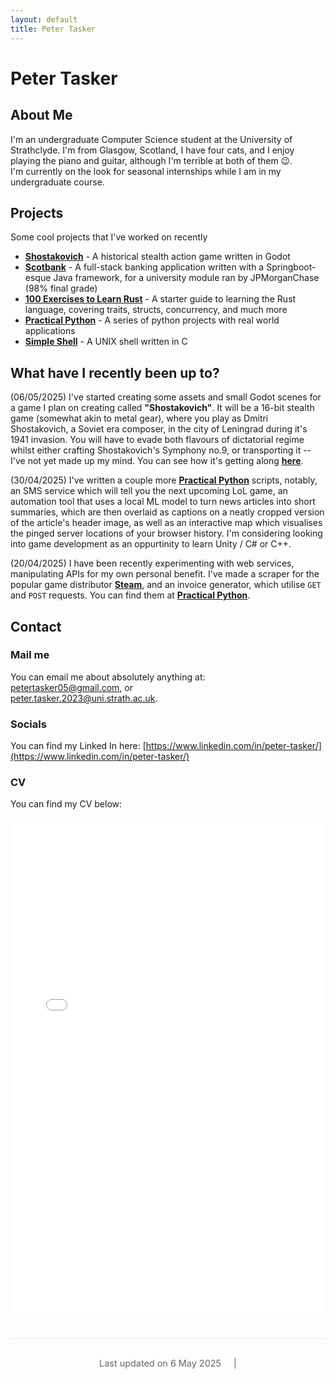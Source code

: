 ```yaml
---
layout: default
title: Peter Tasker
---
```

# Peter Tasker
## About Me
I'm an undergraduate Computer Science student at the University of Strathclyde. I'm from Glasgow, Scotland, I have four 
cats, and I enjoy playing the piano and guitar, although I'm terrible at both of them 😉.  
I'm currently on the look for seasonal internships while I am in my undergraduate course.

## Projects
Some cool projects that I've worked on recently
- [**Shostakovich**](https://github.com/petertasker/shostakovich) - A historical stealth action game written in Godot
- [**Scotbank**](https://github.com/petertasker/scotbank) - A full-stack banking application written with a Springboot-esque
Java framework, for a university module ran by JPMorganChase (98% final grade)
- [**100 Exercises to Learn Rust**](https://github.com/petertasker/100-exercises-to-learn-rust) - A starter guide to 
learning the Rust language, covering traits, structs, concurrency, and much more
- [**Practical Python**](https://github.com/petertasker/practical-python) - A series of python projects with real world 
applications
- [**Simple Shell**](https://github.com/petertasker/cs210-shell) - A UNIX shell written in C

## What have I recently been up to?

(06/05/2025) I've started creating some assets and small Godot scenes for a game I plan on creating called 
**"Shostakovich"**. It will be a 16-bit stealth game (somewhat akin to metal gear), where you play as Dmitri Shostakovich, a Soviet era composer, in the city of
Leningrad during it's 1941 invasion. You will have to evade both flavours of dictatorial regime whilst either crafting
Shostakovich's Symphony no.9, or transporting it -- I've not yet made up my mind. You can see how it's getting along 
[**here**](https://github.com/petertasker/shostakovich).

(30/04/2025) I've written a couple more [**Practical Python**](https://github.com/petertasker/practical-python) scripts, 
notably, an SMS service which will tell you the next upcoming LoL game, an automation tool that uses a local ML model to
turn news articles into short summaries, which are then overlaid as captions on a neatly cropped version of the 
article's header image, as well as an interactive map which visualises the pinged server locations of your browser history. I'm considering looking into game development as an oppurtinity to learn Unity / C# or C++.

(20/04/2025) I have been recently experimenting with web services, manipulating APIs for my own personal benefit. 
I've made a scraper for the popular game distributor [**Steam**](https://store.steampowered.com/), and an invoice generator,
which utilise `GET` and `POST` requests. You can find them at
[**Practical Python**](https://github.com/petertasker/practical-python).

## Contact
### Mail me
You can email me about absolutely anything at:   
[petertasker05@gmail.com](mailto:petertasker05@gmail.com), or  
[peter.tasker.2023@uni.strath.ac.uk](mailto:peter.tasker.2023@uni.strath.ac.uk).

### Socials
You can find my Linked In here: [https://www.linkedin.com/in/peter-tasker/](https://www.linkedin.com/in/peter-tasker/)

### CV
You can find my CV below:
<div class="cv-container">
  <iframe src="assets/cv.pdf" width="100%" height="800px" style="border: none;">
    This browser does not support embedded PDFs. You can <a href="assets/cv.pdf">download the CV here</a>.
  </iframe>
</div>

<div class="footer" style="margin-top: 2rem; border-top: 1px solid #eee; padding-top: 1rem;">
  <p style="text-align: center; font-size: 0.9rem; color: #666;">
    <span>Last updated on 6 May 2025</span>
    <span style="margin-left: 1rem;">|</span> 
</p>
</div>